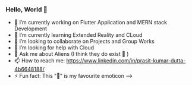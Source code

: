 ### Hello, World 👋




- 🔭 I’m currently working on Flutter Application and MERN stack Development
- 🌱 I’m currently learning Extended Reality and CLoud
- 👯 I’m looking to collaborate on Projects and Group Works
- 🤔 I’m looking for help with Cloud
- 💬 Ask me about Aliens (I think they do exist 🤔 )
- 📫 How to reach me: https://www.linkedin.com/in/prasit-kumar-dutta-4b6648188/ 
- ⚡ Fun fact: This "🤔" is my favourite emoticon 
-->
